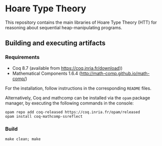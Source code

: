 # Hoare Type Theory

This repository contains the main libraries of Hoare Type Theory (HTT)
for reasoning about sequential heap-manipulating programs.

## Building and executing artifacts

### Requirements 

* Coq 8.7 (available from https://coq.inria.fr/download))
* Mathematical Components 1.6.4 (http://math-comp.github.io/math-comp/)

For the installation, follow instructions in the corresponding
`README` files.

Alternatively, Coq and mathcomp can be installed via the `opam`
package manager, by executing the following commands in the console:

```
opam repo add coq-released https://coq.inria.fr/opam/released
opam install coq-mathcomp-ssreflect
```

### Build

```
make clean; make
```
